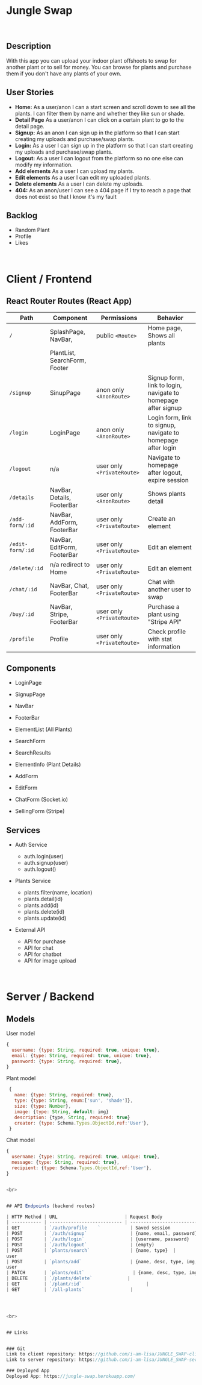 # Jungle Swap

<br>

## Description

With this app you can upload your indoor plant offshoots to swap for another plant or to sell for money. You can browse for plants and purchase them if you don't have any plants of your own.

## User Stories

-  **Home:** As a user/anon I can a start screen and scroll dowm to see all the plants. I can filter them by name and whether they like sun or shade.
-  **Detail Page** As a user/anon I can click on a certain plant to go to the detail page.
-  **Signup:** As an anon I can sign up in the platform so that I can start creating my uploads and purchase/swap plants.
-  **Login:** As a user I can sign up in the platform so that I can start creating my uploads and purchase/swap plants.
-  **Logout:** As a user I can logout from the platform so no one else can modify my information.
-  **Add elements** As a user I can upload my plants. 
-  **Edit elements** As a user I can edit my uploaded plants.
-  **Delete elements** As a user I can delete my uploads.
-  **404:** As an anon/user I can see a 404 page if I try to reach a page that does not exist so that I know it's my fault

## Backlog

- Random Plant
- Profile
- Likes


<br>


# Client / Frontend

## React Router Routes (React App)
| Path                      | Component                      | Permissions | Behavior                                                     |
| ------------------------- | --------------------           | ----------- | ------------------------------------------------------------ |
| `/`                       | SplashPage, NavBar,            | public     `<Route>`        | Home page, Shows all plants                               |
                            | PlantList, SearchForm, Footer  |
| `/signup`                 | SinupPage                      | anon only  `<AnonRoute>`    | Signup form, link to login, navigate to homepage after signup |
| `/login`                  | LoginPage                      | anon only `<AnonRoute>`     | Login form, link to signup, navigate to homepage after login  |
| `/logout`                 | n/a                            | user only `<PrivateRoute>`  | Navigate to homepage after logout, expire session             |
| `/details`                | NavBar, Details, FooterBar     | user only `<AnonRoute>`     | Shows plants detail                                           |
| `/add-form/:id`           | NavBar, AddForm, FooterBar     | user only `<PrivateRoute>`  | Create an element                                             |
| `/edit-form/:id`          | NavBar, EditForm, FooterBar    | user only `<PrivateRoute>`  | Edit an element                                               |
| `/delete/:id`             | n/a redirect to Home           | user only `<PrivateRoute>`  | Edit an element                                               |
| `/chat/:id`               | NavBar, Chat, FooterBar        | user only `<PrivateRoute>`  | Chat with another user to swap                                |
| `/buy/:id`                | NavBar, Stripe, FooterBar      | user only `<PrivateRoute>`  | Purchase a plant using "Stripe API"                           |
| `/profile`                | Profile                        | user only `<PrivateRoute>`  | Check profile with stat information                           |
          

## Components

- LoginPage

- SignupPage

- NavBar

- FooterBar

- ElementList (All Plants)

- SearchForm

- SearchResults

- ElementInfo (Plant Details)

- AddForm

- EditForm

- ChatForm (Socket.io)

- SellingForm (Stripe)




  

 

## Services

- Auth Service
  - auth.login(user)
  - auth.signup(user)
  - auth.logout()

- Plants Service
  - plants.filter(name, location) 
  - plants.detail(id)
  - plants.add(id)
  - plants.delete(id)
  - plants.update(id)
  
- External API
  - API for purchase
  - API for chat
  - API for chatbot
  - API for image upload


<br>


# Server / Backend


## Models

User model

```javascript
{
  username: {type: String, required: true, unique: true},
  email: {type: String, required: true, unique: true},
  password: {type: String, required: true},
}
```



Plant model

```javascript
 {
   name: {type: String, required: true},
   type: {type: String, enum:['sun', 'shade']},
   size: {type: Number},
   image: {type: String, default: img}
   description: {type, String, required: true}
   creator: {type: Schema.Types.ObjectId,ref:'User'},
 }
```

Chat model

```javascript
{
  username: {type: String, required: true, unique: true},
  message: {type: String, required: true},
  recipient: {type: Schema.Types.ObjectId,ref:'User'},
}


<br>


## API Endpoints (backend routes)

| HTTP Method | URL                         | Request Body                 | Success status | Error Status | Description                                                  |
| ----------- | --------------------------- | ---------------------------- | -------------- | ------------ | ------------------------------------------------------------ |
| GET         | `/auth/profile    `           | Saved session                | 200            | 404          | Check if user is logged in and return profile page          |
| POST        | `/auth/signup`                | {name, email, password}      | 201            | 404          | Checks if fields not empty (422) and user not exists (409), then create user with encrypted password, and store user in session |
| POST        | `/auth/login`                 | {username, password}         | 200            | 401          | Checks if fields not empty (422), if user exists (404), and if password matches (404), then stores user in session    |
| POST        | `/auth/logout`                | (empty)                      | 204            | 400          | Logs out the user                                          |
| POST        | `plants/search`               | {name, type}  |                | 400          | Add new backlog element and add to user 
user
| POST        | `plants/add`                  | {name, desc, type, img, size}  |                | 400          | Add new backlog element and add to user 
user 
| PATCH       | `plants/edit`                  | {name, desc, type, img, size}  |                | 400          | Update element and add to list                                      |                                              |
| DELETE      | `/plants/delete`             |                              |                | 400          | Show plants elements                                           |                                      |
| GET         | `/plant/:id`                        |                              | 201            | 400          | Show specific element                                        |
| GET         | `/all-plants`                 |                              | 200            | 400          | edit element                                                 |




<br>


## Links


### Git
Link to client repository: https://github.com/i-am-lisa/JUNGLE_SWAP-client
Link to server repository: https://github.com/i-am-lisa/JUNGLE_SWAP-server

### Deployed App
Deployed App: https://jungle-swap.herokuapp.com/
